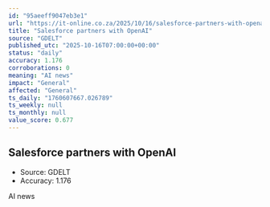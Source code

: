 ```yaml
---
id: "95aeeff9047eb3e1"
url: "https://it-online.co.za/2025/10/16/salesforce-partners-with-openai/"
title: "Salesforce partners with OpenAI"
source: "GDELT"
published_utc: "2025-10-16T07:00:00+00:00"
status: "daily"
accuracy: 1.176
corroborations: 0
meaning: "AI news"
impact: "General"
affected: "General"
ts_daily: "1760607667.026789"
ts_weekly: null
ts_monthly: null
value_score: 0.677
---
```

## Salesforce partners with OpenAI

- Source: GDELT
- Accuracy: 1.176

AI news
